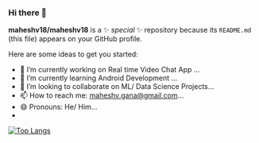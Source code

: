 ### Hi there 👋

**maheshv18/maheshv18** is a ✨ _special_ ✨ repository because its `README.md` (this file) appears on your GitHub profile.

Here are some ideas to get you started:

- 🔭 I’m currently working on Real time Video Chat App ...
- 🌱 I’m currently learning Android Development ...
- 👯 I’m looking to collaborate on ML/ Data Science Projects...
- 📫 How to reach me: maheshv.gana@gmail.com...
- 😄 Pronouns: He/ Him...
- 
[![Top Langs](https://github-readme-stats.vercel.app/api/top-langs/?username=maheshv18)](https://github.com/maheshv18/github-readme-stats)

